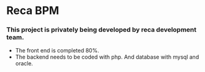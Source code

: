 # Reca BPM
### This project is privately being developed by reca development team.
- The front end is completed 80%.
- The backend needs to be coded with php. And database with mysql and oracle.
